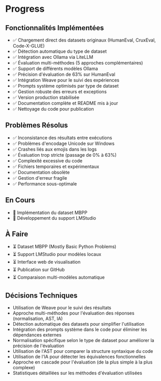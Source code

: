 # Progress

## Fonctionnalités Implémentées
- ✅ Chargement direct des datasets originaux (HumanEval, CruxEval, Code-X-GLUE)
- ✅ Détection automatique du type de dataset
- ✅ Intégration avec Ollama via LiteLLM
- ✅ Évaluation multi-méthodes (5 approches complémentaires)
- ✅ Support de différents modèles Ollama
- ✅ Précision d'évaluation de 63% sur HumanEval
- ✅ Intégration Weave pour le suivi des expériences
- ✅ Prompts système optimisés par type de dataset
- ✅ Gestion robuste des erreurs et exceptions
- ✅ Version production stabilisée
- ✅ Documentation complète et README mis à jour
- ✅ Nettoyage du code pour publication

## Problèmes Résolus
- ✅ Inconsistance des résultats entre exécutions
- ✅ Problèmes d'encodage Unicode sur Windows
- ✅ Crashes liés aux emojis dans les logs
- ✅ Évaluation trop stricte (passage de 0% à 63%)
- ✅ Complexité excessive du code
- ✅ Fichiers temporaires et expérimentaux
- ✅ Documentation obsolète
- ✅ Gestion d'erreur fragile
- ✅ Performance sous-optimale

## En Cours
- 🔄 Implémentation du dataset MBPP
- 🔄 Développement du support LMStudio

## À Faire
- ⏳ Dataset MBPP (Mostly Basic Python Problems)
- ⏳ Support LMStudio pour modèles locaux
- ⏳ Interface web de visualisation
- ⏳ Publication sur GitHub
- ⏳ Comparaison multi-modèles automatique

## Décisions Techniques
- Utilisation de Weave pour le suivi des résultats
- Approche multi-méthodes pour l'évaluation des réponses (normalisation, AST, IA)
- Détection automatique des datasets pour simplifier l'utilisation
- Intégration des prompts système dans le code pour éliminer les dépendances externes
- Normalisation spécifique selon le type de dataset pour améliorer la précision de l'évaluation
- Utilisation de l'AST pour comparer la structure syntaxique du code
- Utilisation de l'IA pour détecter les équivalences fonctionnelles
- Approche en cascade pour l'évaluation (de la plus simple à la plus complexe)
- Statistiques détaillées sur les méthodes d'évaluation utilisées